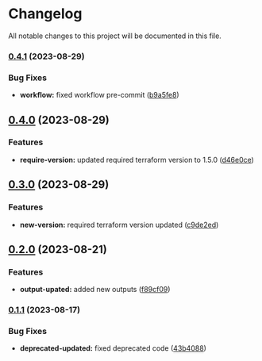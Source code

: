 # Changelog

All notable changes to this project will be documented in this file.

### [0.4.1](https://github.com/shamimice03/terraform-aws-ssm-parameter/compare/v0.4.0...v0.4.1) (2023-08-29)


### Bug Fixes

* **workflow:** fixed workflow pre-commit ([b9a5fe8](https://github.com/shamimice03/terraform-aws-ssm-parameter/commit/b9a5fe80fa1ec2d59c97d96f6aa95dc698dff969))

## [0.4.0](https://github.com/shamimice03/terraform-aws-ssm-parameter/compare/v0.3.0...v0.4.0) (2023-08-29)


### Features

* **require-version:** updated required terraform version to 1.5.0 ([d46e0ce](https://github.com/shamimice03/terraform-aws-ssm-parameter/commit/d46e0cef5103f85de604d5ae31aee3139817aa7a))

## [0.3.0](https://github.com/shamimice03/terraform-aws-ssm-parameter/compare/v0.2.0...v0.3.0) (2023-08-29)


### Features

* **new-version:** required terraform version updated ([c9de2ed](https://github.com/shamimice03/terraform-aws-ssm-parameter/commit/c9de2ed578d8eb86c3c90fd9f45012273477998f))

## [0.2.0](https://github.com/shamimice03/terraform-aws-ssm-parameter/compare/v0.1.1...v0.2.0) (2023-08-21)


### Features

* **output-upated:** added new outputs ([f89cf09](https://github.com/shamimice03/terraform-aws-ssm-parameter/commit/f89cf09c4e15036bbab09bc4104d9b7b05ad4beb))

### [0.1.1](https://github.com/shamimice03/terraform-aws-ssm-parameter/compare/v0.1.0...v0.1.1) (2023-08-17)


### Bug Fixes

* **deprecated-updated:** fixed deprecated code ([43b4088](https://github.com/shamimice03/terraform-aws-ssm-parameter/commit/43b40884854bfe253eea85525993ce818944aa9e))
